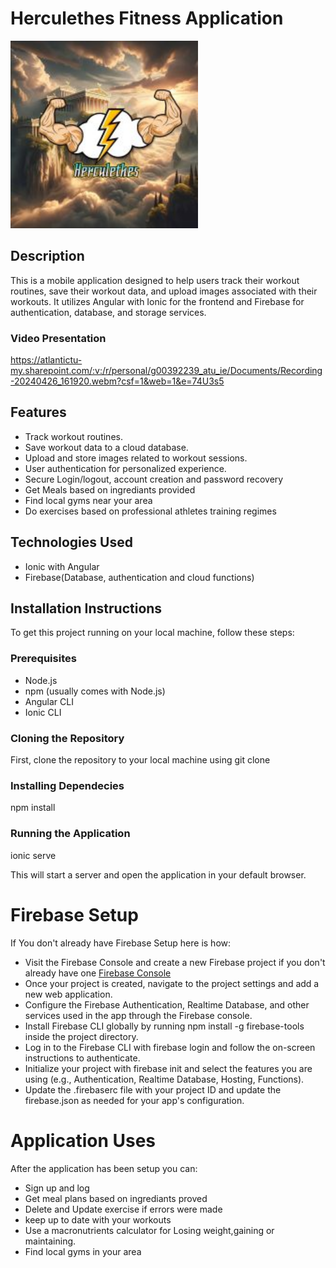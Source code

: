 
# Herculethes Fitness Application
<img src="/Scrapbook/Images/HerculethesPoster2.jpg" width="300" height="300">

## Description
This is a mobile application designed to help users track their workout routines, save their workout data, and upload images associated with their workouts. It utilizes Angular with Ionic for the frontend and Firebase for authentication, database, and storage services.

### Video Presentation
https://atlantictu-my.sharepoint.com/:v:/r/personal/g00392239_atu_ie/Documents/Recording-20240426_161920.webm?csf=1&web=1&e=74U3s5

## Features

- Track workout routines.
- Save workout data to a cloud database.
- Upload and store images related to workout sessions.
- User authentication for personalized experience.
- Secure Login/logout, account creation and password recovery 
- Get Meals based on ingrediants provided
- Find local gyms near your area
- Do exercises based on professional athletes training regimes

## Technologies Used

- Ionic with Angular
- Firebase(Database, authentication and cloud functions)

## Installation Instructions

To get this project running on your local machine, follow these steps:

### Prerequisites

- Node.js
- npm (usually comes with Node.js)
- Angular CLI
- Ionic CLI

### Cloning the Repository

First, clone the repository to your local machine using git clone

### Installing Dependecies

npm install


### Running the Application
ionic serve

This will start a server and open the application in your default browser.

# Firebase Setup
If You don't already have Firebase Setup here is how:

- Visit the  Firebase Console and create a new Firebase project if you don't already have one [Firebase Console](https://console.firebase.google.com/u/0/)
- Once your project is created, navigate to the project settings and add a new web application.
- Configure the Firebase Authentication, Realtime Database, and other services used in the app through the Firebase console.
- Install Firebase CLI globally by running npm install -g firebase-tools inside the project directory.
- Log in to the Firebase CLI with firebase login and follow the on-screen instructions to authenticate.
- Initialize your project with firebase init and select the features you are using (e.g., Authentication, Realtime Database, Hosting, Functions).
- Update the .firebaserc file with your project ID and update the firebase.json as needed for your app's configuration.

# Application Uses

After the application has been setup you can:

- Sign up and log  
- Get meal plans based on ingrediants proved
- Delete and Update exercise if errors were made
- keep up to date with your workouts
- Use a macronutrients calculator for Losing weight,gaining or maintaining.
- Find local gyms in your area

